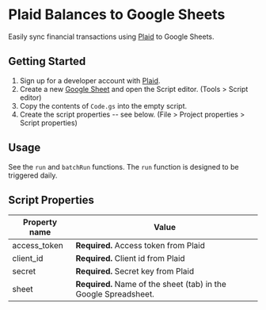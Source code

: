 # Plaid Balances to Google Sheets

Easily sync financial transactions using [Plaid](https://plaid.com) to Google Sheets. 

## Getting Started

1. Sign up for a developer account with [Plaid](https://plaid.com).
1. Create a new [Google Sheet](http://sheet.new) and open the Script editor. (Tools > Script editor)
1. Copy the contents of `Code.gs` into the empty script.
1. Create the script properties -- see below. (File > Project properties > Script properties)

## Usage

See the `run` and `batchRun` functions. The `run` function is designed to be triggered daily. 

## Script Properties

Property name | Value
------------ | -------------
access_token | **Required.** Access token from Plaid
client_id | **Required.** Client id from Plaid
secret | **Required.** Secret key from Plaid
sheet | **Required.** Name of the sheet (tab) in the Google Spreadsheet.

